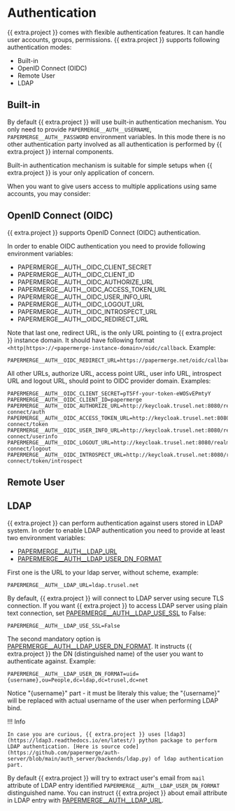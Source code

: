 # Authentication

{{ extra.project }} comes with flexible authentication features.
It can handle user accounts, groups, permissions. {{ extra.project }}
supports following authentication modes:

- Built-in
- OpenID Connect (OIDC)
- Remote User
- LDAP


## Built-in

By default {{ extra.project }} will use built-in authentication mechanism.
You only need to provide `PAPERMERGE__AUTH__USERNAME`, `PAPERMERGE__AUTH__PASSWORD`
environment variables.
In this mode there is no other authentication party involved as all
authentication is performed by {{ extra.project }} internal components.

Built-in authentication mechanism is suitable for simple setups when
{{ extra.project }} is your only application of concern.

When you want to give users access to multiple applications using same accounts,
you may consider:


## OpenID Connect (OIDC)

{{ extra.project }} supports OpenID Connect (OIDC) authentication.

In order to enable OIDC authentication you need to provide following environment variables:

- PAPERMERGE__AUTH__OIDC_CLIENT_SECRET
- PAPERMERGE__AUTH__OIDC_CLIENT_ID
- PAPERMERGE__AUTH__OIDC_AUTHORIZE_URL
- PAPERMERGE__AUTH__OIDC_ACCESS_TOKEN_URL
- PAPERMERGE__AUTH__OIDC_USER_INFO_URL
- PAPERMERGE__AUTH__OIDC_LOGOUT_URL
- PAPERMERGE__AUTH__OIDC_INTROSPECT_URL
- PAPERMERGE__AUTH__OIDC_REDIRECT_URL

Note that last one, redirect URL, is the only URL pointing to {{ extra.project }} instance domain.
It should have following format `<http|https>://<papermerge-instance-domain>/oidc/callback`.
Example:

    PAPERMERGE__AUTH__OIDC_REDIRECT_URL=https://papermerge.net/oidc/callback

All other URLs, authorize URL, access point URL, user info URL, introspect URL and logout URL,
should point to OIDC provider domain. Examples:

    PAPERMERGE__AUTH__OIDC_CLIENT_SECRET=pT5Ff-your-token-eWOSvEPmtyY
    PAPERMERGE__AUTH__OIDC_CLIENT_ID=papermerge
    PAPERMERGE__AUTH__OIDC_AUTHORIZE_URL=http://keycloak.trusel.net:8080/realms/myrealm/protocol/openid-connect/auth
    PAPERMERGE__AUTH__OIDC_ACCESS_TOKEN_URL=http://keycloak.trusel.net:8080/realms/myrealm/protocol/openid-connect/token
    PAPERMERGE__AUTH__OIDC_USER_INFO_URL=http://keycloak.trusel.net:8080/realms/myrealm/protocol/openid-connect/userinfo
    PAPERMERGE__AUTH__OIDC_LOGOUT_URL=http://keycloak.trusel.net:8080/realms/myrealm/protocol/openid-connect/logout
    PAPERMERGE__AUTH__OIDC_INTROSPECT_URL=http://keycloak.trusel.net:8080/realms/myrealm/protocol/openid-connect/token/introspect


## Remote User


## LDAP

{{ extra.project }} can perform authentication against users stored in LDAP system.
In order to enable LDAP authentication you need to provide at least
two environment variables:

- [PAPERMERGE__AUTH__LDAP_URL](../settings/auth.md#auth__ldap_url)
- [PAPERMERGE__AUTH__LDAP_USER_DN_FORMAT](../settings/auth.md#auth__ldap_user_dn_format)



First one is the URL to your ldap server, without scheme, example:

    PAPERMERGE__AUTH__LDAP_URL=ldap.trusel.net

By default, {{ extra.project }} will connect to LDAP server using secure TLS connection. If you want {{ extra.project }} to access LDAP server using plain text connection, set [PAPERMERGE__AUTH__LDAP_USE_SSL](../settings/auth.md#auth__ldap_use_ssl) to False:

    PAPERMERGE__AUTH__LDAP_USE_SSL=False

The second mandatory option is [PAPERMERGE__AUTH__LDAP_USER_DN_FORMAT](../settings/auth.md#auth__ldap_user_dn_format). It instructs {{ extra.project }} the DN (distinguished name) of the user
you want to authenticate against. Example:

    PAPERMERGE__AUTH__LDAP_USER_DN_FORMAT=uid={username},ou=People,dc=ldap,dc=trusel,dc=net

Notice "{username}" part - it must be literaly this value; the "{username}" will be replaced with actual
username of the user when performing LDAP bind.

!!! Info

    In case you are curious, {{ extra.project }} uses [ldap3](https://ldap3.readthedocs.io/en/latest/) python package to perform LDAP authentication. [Here is source code](https://github.com/papermerge/auth-server/blob/main/auth_server/backends/ldap.py) of ldap authentication part.

By default {{ extra.project }} will try to extract user's email from `mail` attribute of LDAP entry identified `PAPERMERGE__AUTH__LDAP_USER_DN_FORMAT` distinguished name.
You can instruct {{ extra.project }} about email attribute in LDAP entry with [PAPERMERGE__AUTH__LDAP_URL](../settings/auth.md#auth__ldap_email_attr).
